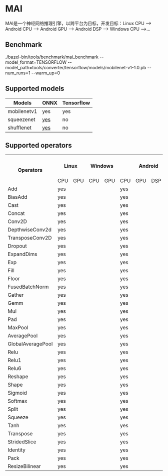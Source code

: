 # MAI

MAI是一个神经网络推理引擎，以跨平台为目标，开发目标：Linux CPU --> Android CPU --> Android GPU --> Android DSP --> Windows CPU -->...

## Benchmark

./bazel-bin/tools/benchmark/mai_benchmark --model_format=TENSORFLOW --model_path=tools/converter/tensorflow/models/mobilenet-v1-1.0.pb --num_runs=1 --warm_up=0

## Supported models

| Models                            | ONNX     | Tensorflow |
| ---                               | ---      | ---      |            
|mobilenetv1                        | yes      |   yes    |        
|squeezenet                        | [yes](https://s3.amazonaws.com/download.onnx/models/opset_9/squeezenet.tar.gz)     |   no    |
|shufflenet                        | [yes](https://s3.amazonaws.com/download.onnx/models/opset_9/shufflenet.tar.gz)     |   no    |

## Supported operators
<table>
   <tr>
      <td align="center" rowspan=2><h4>Operators</h4></td>
      <td align="center" colspan=2><h4>Linux</h4></td>
      <td align="center" colspan=2><h4>Windows</h4></td>
      <td align="center" colspan=4><h4>Android</h4></td>
   </tr>
   <tr>
      <td>CPU</td>
      <td>GPU</td>
      <td>CPU</td>
      <td>GPU</td>
      <td>CPU</td>
      <td>GPU</td>
      <td>DSP</td>
      <td>NPU</td>
   </tr>
   <tr>
      <td>Add</td> <td>yes</td> <td></td> <td></td> <td></td> <td>yes</td> <td></td> <td></td> <td></td>
   </tr>
   <tr>
      <td>BiasAdd</td> <td>yes</td> <td></td> <td></td> <td></td> <td>yes</td> <td></td> <td></td> <td></td>
   </tr>
   <tr>
      <td>Cast</td> <td>yes</td> <td></td> <td></td> <td></td> <td>yes</td> <td></td> <td></td> <td></td>
   </tr>
   <tr>
      <td>Concat</td> <td>yes</td> <td></td> <td></td> <td></td> <td>yes</td> <td></td> <td></td> <td></td>
   </tr>
   <tr>
      <td>Conv2D</td> <td>yes</td> <td></td> <td></td> <td></td> <td>yes</td> <td></td> <td></td> <td></td>
   </tr>
   <tr>
      <td>DepthwiseConv2d</td> <td>yes</td> <td></td> <td></td> <td></td> <td>yes</td> <td></td> <td></td> <td></td>
   </tr>
   <tr>
      <td>TransposeConv2D</td> <td>yes</td> <td></td> <td></td> <td></td> <td>yes</td> <td></td> <td></td> <td></td>
   </tr>
   <tr>
      <td>Dropout</td> <td>yes</td> <td></td> <td></td> <td></td> <td>yes</td> <td></td> <td></td> <td></td>
   </tr>
   <tr>
      <td>ExpandDims</td> <td>yes</td> <td></td> <td></td> <td></td> <td>yes</td> <td></td> <td></td> <td></td>
   </tr>
   <tr>
      <td>Exp</td> <td>yes</td> <td></td> <td></td> <td></td> <td>yes</td> <td></td> <td></td> <td></td>
   </tr>
   <tr>
      <td>Fill</td> <td>yes</td> <td></td> <td></td> <td></td> <td>yes</td> <td></td> <td></td> <td></td>
   </tr>
   <tr>
      <td>Floor</td> <td>yes</td> <td></td> <td></td> <td></td> <td>yes</td> <td></td> <td></td> <td></td>
   </tr>
   <tr>
      <td>FusedBatchNorm</td> <td>yes</td> <td></td> <td></td> <td></td> <td>yes</td> <td></td> <td></td> <td></td>
   </tr>
  <tr>
      <td>Gather</td> <td>yes</td> <td></td> <td></td> <td></td> <td>yes</td> <td></td> <td></td> <td></td>
   </tr>
   <tr>
      <td>Gemm</td> <td>yes</td> <td></td> <td></td> <td></td> <td>yes</td> <td></td> <td></td> <td></td>
   </tr>
   <tr>
      <td>Mul</td> <td>yes</td> <td></td> <td></td> <td></td> <td>yes</td> <td></td> <td></td> <td></td>
   </tr>
   <tr>
      <td>Pad</td> <td>yes</td> <td></td> <td></td> <td></td> <td>yes</td> <td></td> <td></td> <td></td>
   </tr>
   <tr>
      <td>MaxPool</td> <td>yes</td> <td></td> <td></td> <td></td> <td>yes</td> <td></td> <td></td> <td></td>
   </tr>
   <tr>
      <td>AveragePool</td> <td>yes</td> <td></td> <td></td> <td></td> <td>yes</td> <td></td> <td></td> <td></td>
   </tr>
   <tr>
      <td>GlobalAveragePool</td> <td>yes</td> <td></td> <td></td> <td></td> <td>yes</td> <td></td> <td></td> <td></td>
   </tr>
   <tr>
      <td>Relu</td> <td>yes</td> <td></td> <td></td> <td></td> <td>yes</td> <td></td> <td></td> <td></td>
   </tr>
   <tr>
      <td>Relu1</td> <td>yes</td> <td></td> <td></td> <td></td> <td>yes</td> <td></td> <td></td> <td></td>
   </tr>
   <tr>
      <td>Relu6</td> <td>yes</td> <td></td> <td></td> <td></td> <td>yes</td> <td></td> <td></td> <td></td>
   </tr>
   <tr>
      <td>Reshape</td> <td>yes</td> <td></td> <td></td> <td></td> <td>yes</td> <td></td> <td></td> <td></td>
   </tr>
   <tr>
      <td>Shape</td> <td>yes</td> <td></td> <td></td> <td></td> <td>yes</td> <td></td> <td></td> <td></td>
   </tr>
   <tr>
      <td>Sigmoid</td> <td>yes</td> <td></td> <td></td> <td></td> <td>yes</td> <td></td> <td></td> <td></td>
   </tr>
   <tr>
      <td>Softmax</td> <td>yes</td> <td></td> <td></td> <td></td> <td>yes</td> <td></td> <td></td> <td></td>
   </tr>
   <tr>
      <td>Split</td> <td>yes</td> <td></td> <td></td> <td></td> <td>yes</td> <td></td> <td></td> <td></td>
   </tr>
   <tr>
      <td>Squeeze</td> <td>yes</td> <td></td> <td></td> <td></td> <td>yes</td> <td></td> <td></td> <td></td>
   </tr>
   <tr>
      <td>Tanh</td> <td>yes</td> <td></td> <td></td> <td></td> <td>yes</td> <td></td> <td></td> <td></td>
   </tr>
   <tr>
      <td>Transpose</td> <td>yes</td> <td></td> <td></td> <td></td> <td>yes</td> <td></td> <td></td> <td></td>
   </tr>
   <tr>
      <td>StridedSlice</td> <td>yes</td> <td></td> <td></td> <td></td> <td>yes</td> <td></td> <td></td> <td></td>
   </tr>
   <tr>
      <td>Identity</td> <td>yes</td> <td></td> <td></td> <td></td> <td>yes</td> <td></td> <td></td> <td></td>
   </tr>
   <tr>
      <td>Pack</td> <td>yes</td> <td></td> <td></td> <td></td> <td>yes</td> <td></td> <td></td> <td></td>
   </tr>
   <tr>
      <td>ResizeBilinear</td> <td>yes</td> <td></td> <td></td> <td></td> <td>yes</td> <td></td> <td></td> <td></td>
   </tr>
</table>
